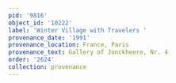 ```yaml
---
pid: '9816'
object_id: '10222'
label: 'Winter Village with Travelers '
provenance_date: '1991'
provenance_location: France, Paris
provenance_text: Gallery of Jonckheere, Nr. 4
order: '2624'
collection: provenance
---
```

